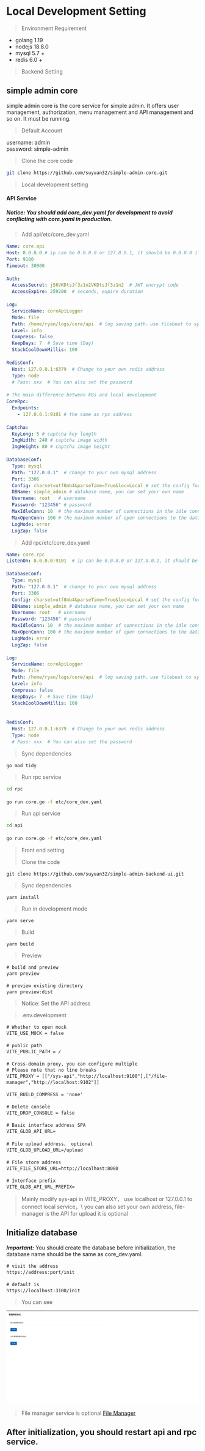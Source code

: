 # Local Development Setting

> Environment Requirement
- golang 1.19
- nodejs 18.8.0
- mysql 5.7 +
- redis 6.0 +

> Backend Setting

## simple admin core
simple admin core is the core service for simple admin. It offers user management, authorization,
menu management and API management and so on. It must be running.

> Default Account

username:     admin  \
password:     simple-admin

> Clone the core code 
```bash
git clone https://github.com/suyuan32/simple-admin-core.git
```

> Local development setting
#### API Service
##### Notice: You should add core_dev.yaml for development to avoid conflicting with core.yaml in production.
> Add api/etc/core_dev.yaml
```yaml
Name: core.api
Host: 0.0.0.0 # ip can be 0.0.0.0 or 127.0.0.1, it should be 0.0.0.0 if you want to access from another host
Port: 9100
Timeout: 30000

Auth:
  AccessSecret: jS6VKDtsJf3z1n2VKDtsJf3z1n2  # JWT encrypt code
  AccessExpire: 259200  # seconds, expire duration

Log:
  ServiceName: coreApiLogger
  Mode: file
  Path: /home/ryan/logs/core/api  # log saving path，use filebeat to sync
  Level: info
  Compress: false
  KeepDays: 7  # Save time (Day)
  StackCoolDownMillis: 100

RedisConf:
  Host: 127.0.0.1:6379  # Change to your own redis address
  Type: node
  # Pass: xxx  # You can also set the password 

# The main difference between k8s and local development
CoreRpc:
  Endpoints:
    - 127.0.0.1:9101 # the same as rpc address

Captcha:
  KeyLong: 5 # captcha key length
  ImgWidth: 240 # captcha image width
  ImgHeight: 80 # captcha image height

DatabaseConf:
  Type: mysql
  Path: "127.0.0.1"  # change to your own mysql address
  Port: 3306
  Config: charset=utf8mb4&parseTime=True&loc=Local # set the config for time convert in gorm
  DBName: simple_admin # database name, you can set your own name
  Username: root   # username 
  Password: "123456" # password
  MaxIdleConn: 10  # the maximum number of connections in the idle connection pool
  MaxOpenConn: 100 # the maximum number of open connections to the database
  LogMode: error
  LogZap: false

```

> Add rpc/etc/core_dev.yaml
```yaml
Name: core.rpc
ListenOn: 0.0.0.0:9101  # ip can be 0.0.0.0 or 127.0.0.1, it should be 0.0.0.0 if you want to access from another host

DatabaseConf:
  Type: mysql
  Path: "127.0.0.1"  # change to your own mysql address
  Port: 3306
  Config: charset=utf8mb4&parseTime=True&loc=Local # set the config for time convert in gorm
  DBName: simple_admin # database name, you can set your own name
  Username: root   # username 
  Password: "123456" # password
  MaxIdleConn: 10  # the maximum number of connections in the idle connection pool
  MaxOpenConn: 100 # the maximum number of open connections to the database
  LogMode: error
  LogZap: false

Log:
  ServiceName: coreApiLogger
  Mode: file
  Path: /home/ryan/logs/core/api  # log saving path，use filebeat to sync
  Level: info
  Compress: false
  KeepDays: 7  # Save time (Day)
  StackCoolDownMillis: 100


RedisConf:
  Host: 127.0.0.1:6379  # Change to your own redis address
  Type: node
  # Pass: xxx  # You can also set the password 
```

> Sync dependencies

```shell 
go mod tidy
```

> Run rpc service

```bash
cd rpc

go run core.go -f etc/core_dev.yaml
```

> Run api service

```bash
cd api

go run core.go -f etc/core_dev.yaml
```

> Front end setting
>
> Clone the code

```shell
git clone https://github.com/suyuan32/simple-admin-backend-ui.git
```

> Sync dependencies

```shell
yarn install
```

> Run in development mode

```shell
yarn serve
```

> Build

```shell
yarn build
```

> Preview

```shell
# build and preview
yarn preview

# preview existing directory
yarn preview:dist
```

> Notice: Set the API address

> .env.development
```text
# Whether to open mock
VITE_USE_MOCK = false

# public path
VITE_PUBLIC_PATH = /

# Cross-domain proxy, you can configure multiple
# Please note that no line breaks
VITE_PROXY = [["/sys-api","http://localhost:9100"],["/file-manager","http://localhost:9102"]]

VITE_BUILD_COMPRESS = 'none'

# Delete console
VITE_DROP_CONSOLE = false

# Basic interface address SPA
VITE_GLOB_API_URL=

# File upload address， optional
VITE_GLOB_UPLOAD_URL=/upload

# File store address
VITE_FILE_STORE_URL=http://localhost:8080

# Interface prefix
VITE_GLOB_API_URL_PREFIX=
```
> Mainly modify sys-api in VITE_PROXY， use  localhost or 127.0.0.1 to connect local service，\ 
> you can also set your own address, file-manager is the API for upload it is optional

## Initialize database
***Important:*** You should create the database before initialization, the database name should be the same as core_dev.yaml.

```shell
# visit the address
https://address:port/init

# default is
https://localhost:3100/init
```

> You can see

![pic](../../assets/init_zh_cn.png)

> File manager service is optional [File Manager](/simple-admin/en/docs/file_manager.md)
## **After initialization, you should restart api and rpc service.**